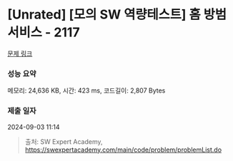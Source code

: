 # [Unrated] [모의 SW 역량테스트] 홈 방범 서비스 - 2117 

[문제 링크](https://swexpertacademy.com/main/code/problem/problemDetail.do?contestProbId=AV5V61LqAf8DFAWu) 

### 성능 요약

메모리: 24,636 KB, 시간: 423 ms, 코드길이: 2,807 Bytes

### 제출 일자

2024-09-03 11:14



> 출처: SW Expert Academy, https://swexpertacademy.com/main/code/problem/problemList.do